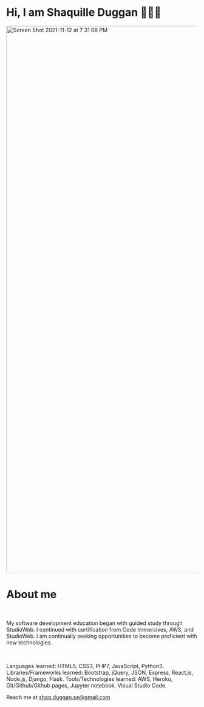 <h1> Hi, I am Shaquille Duggan 👨🏿‍💻 </h1>
<img width="1440" alt="Screen Shot 2021-11-12 at 7 31 06 PM" src="https://user-images.githubusercontent.com/84408174/141599013-df775cab-4fe6-48b6-8a2e-ba929c2a788c.jpeg">

<br>
<h1>About me</h1>
<br>
<p>My software development education began with guided study through StudioWeb. I continued with certification from Code Immersives, AWS, and StudioWeb. I am continually seeking opportunities to become proficient with new technologies.</p>
<br>
<p>
Languages learned: HTML5, CSS3, PHP7, JavaScript, Python3.
Libraries/Frameworks learned: Bootstrap, jQuery, JSON, Express, React.js, Node.js, Django, Flask.
Tools/Technologies learned: AWS, Heroku, Git/Github/Github pages, Jupyter notebook, Visual Studio Code.</p>

Reach me at shaq.duggan.se@gmail.com
